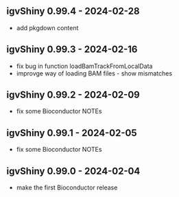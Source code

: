 ## igvShiny 0.99.4 - 2024-02-28
* add pkgdown content

## igvShiny 0.99.3 - 2024-02-16
* fix bug in function loadBamTrackFromLocalData
* improvge way of loading BAM files - show mismatches

## igvShiny 0.99.2 - 2024-02-09
* fix some Bioconductor NOTEs

## igvShiny 0.99.1 - 2024-02-05
* fix some Bioconductor NOTEs

## igvShiny 0.99.0 - 2024-02-04
* make the first Bioconductor release

